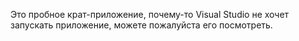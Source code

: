 Это пробное крат-приложение, почему-то Visual Studio не хочет запускать приложение, можете пожалуйста его посмотреть.
